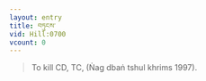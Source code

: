 ```yaml
---
layout: entry
title: བཏུངས་
vid: Hill:0700
vcount: 0
---
```

> To kill CD, TC, (Ṅag dbaṅ tshul khrims 1997)\.

